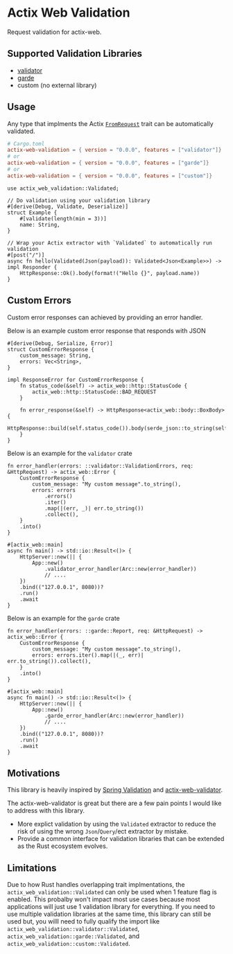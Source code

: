 # Actix Web Validation

Request validation for actix-web.


## Supported Validation Libraries

* [validator](https://github.com/Keats/validator)
* [garde](https://github.com/jprochazk/garde)
* custom (no external library)


## Usage

Any type that implments the Actix [`FromRequest`](https://docs.rs/actix-web/latest/actix_web/trait.FromRequest.html) trait can be automatically validated.


```toml
# Cargo.toml
actix-web-validation = { version = "0.0.0", features = ["validator"]}
# or 
actix-web-validation = { version = "0.0.0", features = ["garde"]}
# or 
actix-web-validation = { version = "0.0.0", features = ["custom"]}
```

```rust,ignore
use actix_web_validation::Validated;

// Do validation using your validation library
#[derive(Debug, Validate, Deserialize)]
struct Example {
    #[validate(length(min = 3))]
    name: String,
}

// Wrap your Actix extractor with `Validated` to automatically run validation
#[post("/")]
async fn hello(Validated(Json(payload)): Validated<Json<Example>>) -> impl Responder {
    HttpResponse::Ok().body(format!("Hello {}", payload.name))
}
```

## Custom Errors

Custom error responses can achieved by providing an error handler.

Below is an example custom error response that responds with JSON
```rust,ignore
#[derive(Debug, Serialize, Error)]
struct CustomErrorResponse {
    custom_message: String,
    errors: Vec<String>,
}

impl ResponseError for CustomErrorResponse {
    fn status_code(&self) -> actix_web::http::StatusCode {
        actix_web::http::StatusCode::BAD_REQUEST
    }

    fn error_response(&self) -> HttpResponse<actix_web::body::BoxBody> {
        HttpResponse::build(self.status_code()).body(serde_json::to_string(self).unwrap())
    }
}
```

Below is an example for the `validator` crate

```rust,ignore
fn error_handler(errors: ::validator::ValidationErrors, req: &HttpRequest) -> actix_web::Error {
    CustomErrorResponse {
        custom_message: "My custom message".to_string(),
        errors: errors
            .errors()
            .iter()
            .map(|(err, _)| err.to_string())
            .collect(),
    }
    .into()
}

#[actix_web::main]
async fn main() -> std::io::Result<()> {
    HttpServer::new(|| {
        App::new()
            .validator_error_handler(Arc::new(error_handler))
            // ....
    })
    .bind(("127.0.0.1", 8080))?
    .run()
    .await
}
```

Below is an example for the `garde` crate

```rust,ignore
fn error_handler(errors: ::garde::Report, req: &HttpRequest) -> actix_web::Error {
    CustomErrorResponse {
        custom_message: "My custom message".to_string(),
        errors: errors.iter().map(|(_, err)| err.to_string()).collect(),
    }
    .into()
}

#[actix_web::main]
async fn main() -> std::io::Result<()> {
    HttpServer::new(|| {
        App::new()
            .garde_error_handler(Arc::new(error_handler))
            // ....
    })
    .bind(("127.0.0.1", 8080))?
    .run()
    .await
}
```
## Motivations

This library is heavily inspired by [Spring Validation](https://docs.spring.io/spring-framework/reference/core/validation/beanvalidation.html) and [actix-web-validator](https://crates.io/crates/actix-web-validator). 

The actix-web-validator is great but there are a few pain points I would like to address with this library.
- More explict validation by using the `Validated` extractor to reduce the risk of using the wrong `Json`/`Query`/ect extractor by mistake.
- Provide a common interface for validation libraries that can be extended as the Rust ecosystem evolves.


## Limitations

Due to how Rust handles overlapping trait implmentations, the `actix_web_validation::Validated` can only be used when 1 feature flag is enabled. This probalby won't impact most use cases because most applications will just use 1 validation library for everything. If you need to use multiple validation libraries at the same time, this library can still be used but, you willl need to fully qualify the import like `actix_web_validation::validator::Validated`, `actix_web_validation::garde::Validated`, and `actix_web_validation::custom::Validated`.

